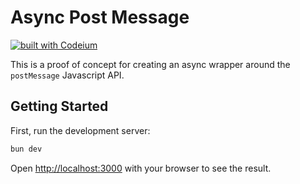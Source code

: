 # Async Post Message

[![built with Codeium](https://codeium.com/badges/main)](https://codeium.com?repo_name=khou22%2Fasync-post-message)

This is a proof of concept for creating an async wrapper around the `postMessage` Javascript API.

## Getting Started

First, run the development server:

```bash
bun dev
```

Open [http://localhost:3000](http://localhost:3000) with your browser to see the result.
